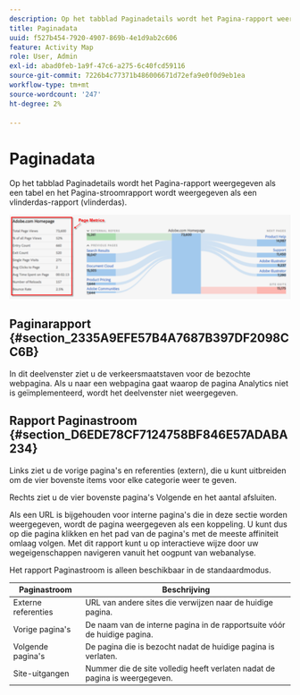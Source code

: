 ```yaml
---
description: Op het tabblad Paginadetails wordt het Pagina-rapport weergegeven als een tabel en het Pagina-stroomrapport wordt weergegeven als een vlinderdas-rapport (vlinderdas).
title: Paginadata
uuid: f527b454-7920-4907-869b-4e1d9ab2c606
feature: Activity Map
role: User, Admin
exl-id: abad0feb-1a9f-47c6-a275-6c40fcd59116
source-git-commit: 7226b4c77371b486006671d72efa9e0f0d9eb1ea
workflow-type: tm+mt
source-wordcount: '247'
ht-degree: 2%

---
```


# Paginadata

Op het tabblad Paginadetails wordt het Pagina-rapport weergegeven als een tabel en het Pagina-stroomrapport wordt weergegeven als een vlinderdas-rapport (vlinderdas).

![](assets/page_flow.png)

## Paginarapport {#section_2335A9EFE57B4A7687B397DF2098CC6B}

In dit deelvenster ziet u de verkeersmaatstaven voor de bezochte webpagina. Als u naar een webpagina gaat waarop de pagina Analytics niet is geïmplementeerd, wordt het deelvenster niet weergegeven.

## Rapport Paginastroom {#section_D6EDE78CF7124758BF846E57ADABA234}

Links ziet u de vorige pagina&#39;s en referenties (extern), die u kunt uitbreiden om de vier bovenste items voor elke categorie weer te geven.

Rechts ziet u de vier bovenste pagina&#39;s Volgende en het aantal afsluiten.

Als een URL is bijgehouden voor interne pagina&#39;s die in deze sectie worden weergegeven, wordt de pagina weergegeven als een koppeling. U kunt dus op die pagina klikken en het pad van de pagina&#39;s met de meeste affiniteit omlaag volgen. Met dit rapport kunt u op interactieve wijze door uw wegeigenschappen navigeren vanuit het oogpunt van webanalyse.

Het rapport Paginastroom is alleen beschikbaar in de standaardmodus.

| **Paginastroom** | **Beschrijving** |
|---|---|
| Externe referenties | URL van andere sites die verwijzen naar de huidige pagina. |
| Vorige pagina&#39;s | De naam van de interne pagina in de rapportsuite vóór de huidige pagina. |
| Volgende pagina&#39;s | De pagina die is bezocht nadat de huidige pagina is verlaten. |
| Site-uitgangen | Nummer die de site volledig heeft verlaten nadat de pagina is weergegeven. |
